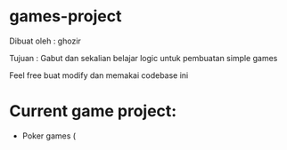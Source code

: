 # games-project

Dibuat oleh : ghozir

Tujuan : Gabut dan sekalian belajar logic untuk pembuatan simple games

Feel free buat modify dan memakai codebase ini

# Current game project:
- Poker games (